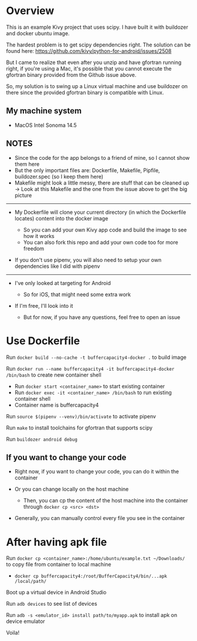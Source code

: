 # Overview

This is an example Kivy project that uses scipy. I have built it with buildozer and docker ubuntu image.

The hardest problem is to get scipy dependencies right. The solution can be found here: https://github.com/kivy/python-for-android/issues/2508

But I came to realize that even after you unzip and have gfortran running right, if you're using a Mac, it's possible that you cannot execute the gfortran binary provided from the Github issue above.

So, my solution is to swing up a Linux virtual machine and use buildozer on there since the provided gfortran binary is compatible with Linux.

## My machine system

- MacOS Intel Sonoma 14.5

## NOTES

- Since the code for the app belongs to a friend of mine, so I cannot show them here
- But the only important files are: Dockerfile, Makefile, Pipfile, buildozer.spec (so I keep them here)
- Makefile might look a little messy, there are stuff that can be cleaned up -> Look at this Makefile and the one from the issue above to get the big picture

---

- My Dockerfile will clone your current directory (in which the Dockerfile locates) content into the docker image

  - So you can add your own Kivy app code and build the image to see how it works

  * You can also fork this repo and add your own code too for more freedom

- If you don't use pipenv, you will also need to setup your own dependencies like I did with pipenv

---

- I've only looked at targeting for Android

  - So for iOS, that might need some extra work

- If I'm free, I'll look into it

  - But for now, if you have any questions, feel free to open an issue

# Use Dockerfile

Run `docker build --no-cache -t buffercapacity4-docker .` to build image

Run `docker run --name buffercapacity4 -it buffercapacity4-docker /bin/bash` to create new container shell

- Run `docker start <container_name>` to start existing container
- Run `docker exec -it <container_name> /bin/bash` to run existing container shell
- Container name is buffercapacity4

Run `source $(pipenv --venv)/bin/activate` to activate pipenv

Run `make` to install toolchains for gfortran that supports scipy

Run `buildozer android debug`

## If you want to change your code

- Right now, if you want to change your code, you can do it within the container

- Or you can change locally on the host machine

  - Then, you can cp the content of the host machine into the container through `docker cp <src> <dst>`

- Generally, you can manually control every file you see in the container

# After having apk file

Run `docker cp <container_name>:/home/ubuntu/example.txt ~/Downloads/` to copy file from container to local machine

- `docker cp buffercapacity4:/root/BufferCapacity4/bin/...apk /local/path/`

Boot up a virtual device in Android Studio

Run `adb devices` to see list of devices

Run `adb -s <emulator_id> install path/to/myapp.apk` to install apk on device emulator

Voila!
